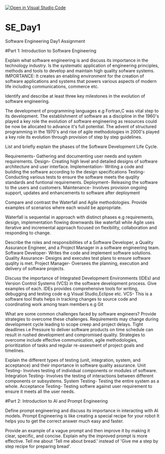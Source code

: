 [![Open in Visual Studio Code](https://classroom.github.com/assets/open-in-vscode-2e0aaae1b6195c2367325f4f02e2d04e9abb55f0b24a779b69b11b9e10269abc.svg)](https://classroom.github.com/online_ide?assignment_repo_id=15568984&assignment_repo_type=AssignmentRepo)
# SE_Day1
Software Engineering Day1 Assignment

#Part 1: Introduction to Software Engineering

Explain what software engineering is and discuss its importance in the technology industry.
Is the systematic application of engineering principles, methods and tools to develop and maintain high quality sofware systems.
IMPORTANCE: It creates an enabling environment for the creation of software applications and systems that powers various aspects of modern life 
including communications, commerce etc.


Identify and describe at least three key milestones in the evolution of software engineering.

The development of programming languages e.g Fortran,C was vital step to its development.
The establishment of software as a discipline in the 1960's played a key role the evolution of software engineering as resources could be now be allocated
to advance it's full potential.
The advent of structured programming in the 1970's and rise of agile methodologies in 2000's played a key role its evolution through provision of 
step by step guidelines.


List and briefly explain the phases of the Software Development Life Cycle.

Requirements- Gathering and documenting user needs and system requirements.
Design- Creating high level and detailed designs of software architecture and user interface.
Implementation- Writing a code  and building the software according to the design specifications
Testing- Conducting various tests to ensure the software meets the quqlity standards and funtional requirements.
Deployment- Releasing the software to the users and customers.
Maintenance- Involves provision ongoing support, updates and enhancements to software after deployment

Compare and contrast the Waterfall and Agile methodologies. Provide examples of scenarios where each would be appropriate.

Waterfall is sequential in approach with distinct phases e.g requirements, design, implementation flowing downwards like waterfall while 
Agile uses iterative and incremental approach focused on flexibility, collaboration and responding to change.


Describe the roles and responsibilities of a Software Developer, a Quality Assurance Engineer, and a Project Manager in a software engineering team.
  Software Developer- Writes the code and implement software solutions.
  Quality Assurance- Designs and executes test plans to ensure software quqlity is met.
  Project Manager- Oversees the planning, execution and delivery of software projects.


Discuss the importance of Integrated Development Environments (IDEs) and Version Control Systems (VCS) in the software development process. Give examples of each.
  IDEs provides comprehensive tools for writing, debugging and testing code e.g Visual Studio,Eclipse etc.
  VCS- This is a software tool thats helps in tracking changes to source code and coordinating work among team members e.g Git

What are some common challenges faced by software engineers? Provide strategies to overcome these challenges.
  Requirements may change during development cycle leading to scope creep and project delays.
  Tight deadlines i.e Pressure to deliver software products on time schedule can result in rushed development and compromised quality.
  Strategies to overcome include effective communication, agile methodologies, prioritization of tasks and regular re-assesment of project goals 
and timelines.


Explain the different types of testing (unit, integration, system, and acceptance) and their importance in software quality assurance.
    Unit Testing- Involves testing of individual components or modules of software.
    Integration Testing- Involves the testing of interactions between different components or subsystems.
    System Testing- Testing the entire system as a whole.
    Acceptance Testing- Testing softwre against user requirement to ensure it meets all the user needs.


#Part 2: Introduction to AI and Prompt Engineering


Define prompt engineering and discuss its importance in interacting with AI models.
Prompt Engineering is like creating a special recipe for your robot
It helps you to get the correct answer much easy and faster.



Provide an example of a vague prompt and then improve it by making it clear, specific, and concise. Explain why the improved prompt is more effective.
Tell me about 
'Tell me about bread.' instead of 'Give me a step by step recipe for preparing bread'.
